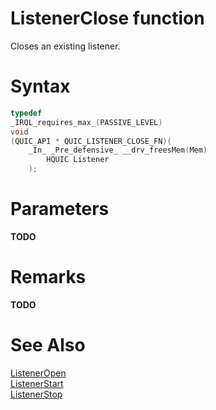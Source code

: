 ListenerClose function
======

Closes an existing listener.

# Syntax

```C
typedef
_IRQL_requires_max_(PASSIVE_LEVEL)
void
(QUIC_API * QUIC_LISTENER_CLOSE_FN)(
    _In_ _Pre_defensive_ __drv_freesMem(Mem)
        HQUIC Listener
    );
```

# Parameters

**TODO**

# Remarks

**TODO**

# See Also

[ListenerOpen](ListenerOpen.md)<br>
[ListenerStart](ListenerStart.md)<br>
[ListenerStop](ListenerStop.md)<br>
